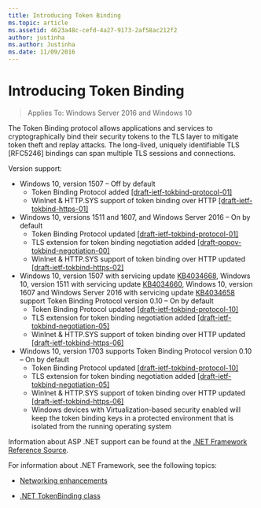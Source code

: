 ```yaml
---
title: Introducing Token Binding
ms.topic: article
ms.assetid: 4623a48c-cefd-4a27-9173-2af58ac212f2
author: justinha
ms.author: Justinha
ms.date: 11/09/2016
---
```


# Introducing Token Binding

>Applies To: Windows Server 2016 and Windows 10

The Token Binding protocol allows applications and services to cryptographically bind their security tokens to the TLS layer to mitigate token theft and replay attacks.
The long-lived, uniquely identifiable TLS [RFC5246] bindings can span multiple TLS sessions and connections.

Version support:

- Windows 10, version 1507 – Off by default
    - Token Binding Protocol added [[draft-ietf-tokbind-protocol-01]](https://datatracker.ietf.org/doc/draft-ietf-tokbind-protocol/01/)
    - WinInet & HTTP.SYS support of token binding over HTTP [[draft-ietf-tokbind-https-01]](https://datatracker.ietf.org/doc/draft-ietf-tokbind-https/01/)
- Windows 10, versions 1511 and 1607, and Windows Server 2016 – On by default
    - Token Binding Protocol updated [[draft-ietf-tokbind-protocol-01]](https://datatracker.ietf.org/doc/draft-ietf-tokbind-protocol/01/)
    - TLS extension for token binding negotiation added [[draft-popov-tokbind-negotiation-00]](https://tools.ietf.org/html/draft-popov-tokbind-negotiation-00)
    - WinInet & HTTP.SYS support of token binding over HTTP updated [[draft-ietf-tokbind-https-02]](https://datatracker.ietf.org/doc/draft-ietf-tokbind-https/02/)
- Windows 10, version 1507 with servicing update [KB4034668](https://support.microsoft.com/kb/KB4034668), Windows 10, version 1511 with servicing update [KB4034660](https://support.microsoft.com/kb/KB4034660), Windows 10, version 1607 and Windows Server 2016 with servicing update [KB4034658](https://support.microsoft.com/kb/KB4034658) support Token Binding Protocol version 0.10 – On by default
    - Token Binding Protocol updated [[draft-ietf-tokbind-protocol-10]](https://datatracker.ietf.org/doc/draft-ietf-tokbind-protocol/10/)
    - TLS extension for token binding negotiation added [[draft-ietf-tokbind-negotiation-05]](https://tools.ietf.org/html/draft-ietf-tokbind-negotiation-05)
    - WinInet & HTTP.SYS support of token binding over HTTP updated [[draft-ietf-tokbind-https-06]](https://datatracker.ietf.org/doc/draft-ietf-tokbind-https/06/)
- Windows 10, version 1703 supports Token Binding Protocol version 0.10 – On by default
    - Token Binding Protocol updated [[draft-ietf-tokbind-protocol-10]](https://datatracker.ietf.org/doc/draft-ietf-tokbind-protocol/10/)
    - TLS extension for token binding negotiation added [[draft-ietf-tokbind-negotiation-05]](https://tools.ietf.org/html/draft-ietf-tokbind-negotiation-05)
    - WinInet & HTTP.SYS support of token binding over HTTP updated [[draft-ietf-tokbind-https-06]](https://datatracker.ietf.org/doc/draft-ietf-tokbind-https/06/)
    - Windows devices with Virtualization-based security enabled will keep the token binding keys in a protected environment that is isolated from the running operating system

Information about ASP .NET support can be found at the [.NET Framework Reference Source](https://referencesource.microsoft.com/#System.Web/ITlsTokenBindingInfo.cs,4a5e5668f5c31170).

For information about .NET Framework, see the following topics:

- [Networking enhancements](https://blogs.msdn.microsoft.com/dotnet/2015/11/30/net-framework-4-6-1-is-now-available/#networking)

- [.NET TokenBinding class](/dotnet/api/system.security.authentication.extendedprotection.tokenbinding?view=netframework-4.8)